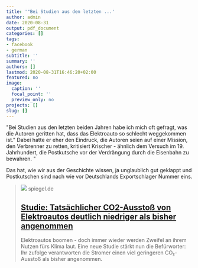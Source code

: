```yaml
---
title: '"Bei Studien aus den letzten ...'
author: admin
date: 2020-08-31
output: pdf_document
categories: []
tags:
- facebook
- german
subtitle: ''
summary: ''
authors: []
lastmod: 2020-08-31T16:46:20+02:00
featured: no
image:
  caption: ''
  focal_point: ''
  preview_only: no
projects: []
slug: []
---
```

"Bei Studien aus den letzten beiden Jahren habe ich mich oft gefragt, was die Autoren geritten hat, dass das Elektroauto so schlecht weggekommen ist." Dabei hatte er eher den Eindruck, die Autoren seien auf einer Mission, den Verbrenner zu retten, kritisiert Krischer - ähnlich dem Versuch im 19. Jahrhundert, die Postkutsche vor der Verdrängung durch die Eisenbahn zu bewahren. "

Das hat, wie wir aus der Geschichte wissen, ja unglaublich gut geklappt und Postkutschen sind nach wie vor Deutschlands Exportschlager Nummer eins.
> [![](https://cdn.prod.www.spiegel.de/images/9ddcf228-e7df-4d90-8fbb-9ae22938405f_w1280_r1.77_fpx60.14_fpy55.01.jpg)](https://www.spiegel.de/auto/elektroautos-tatsaechlicher-co2-ausstoss-niedriger-als-bisher-angenommen-a-01907849-ede6-4f24-8c3f-89475aadbe69)
> spiegel.de
> ## [Studie: Tatsächlicher CO2-Ausstoß von Elektroautos deutlich niedriger als bisher angenommen](https://www.spiegel.de/auto/elektroautos-tatsaechlicher-co2-ausstoss-niedriger-als-bisher-angenommen-a-01907849-ede6-4f24-8c3f-89475aadbe69)
>
>Elektroautos boomen - doch immer wieder werden Zweifel an ihrem Nutzen fürs Klima laut. Eine neue Studie stärkt nun die Befürworter: Ihr zufolge verantworten die Stromer einen viel geringeren CO₂-Ausstoß als bisher angenommen.

